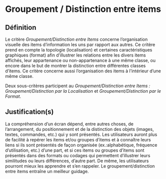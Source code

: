# Groupement / Distinction entre items

## Définition

Le critère *Groupement/Distinction entre Items* concerne l’organisation visuelle des items d’information les uns par rapport aux autres. Ce critère prend en compte la topologie (localisation) et certaines caractéristiques graphiques (format) afin d’illustrer les relations entre les divers items affichés, leur appartenance ou non-appartenance à une même classe, ou encore dans le but de montrer la distinction entre différentes classes d’items. Ce critère concerne aussi l’organisation des items à l’intérieur d’une même classe.

Deux sous-critères participent au *Groupement/Distinction entre Items : Groupement/Distinction par la Localisation* et *Groupement/Distinction par le Format*.

## Justification(s)

La compréhension d’un écran dépend, entre autres choses, de l’arrangement, du positionnement et de la distinction des objets (images, textes, commandes, etc.) qui y sont présentés. Les utilisateurs auront plus de facilité à repérer les items et/ou groupes d’items et à connaître leurs liens si ils sont présentés de façon organisée (ex.:alphabétique, fréquence d’utilisation, etc.) d’une part, et si ces items ou groupes d’items sont présentés dans des formats ou codages qui permettent d’illustrer leurs similitudes ou leurs différences, d’autre part. De même, les utilisateurs pourront mieux les apprendre et s’en rappeler. Le groupement/distinction entre items entraîne un meilleur guidage.
